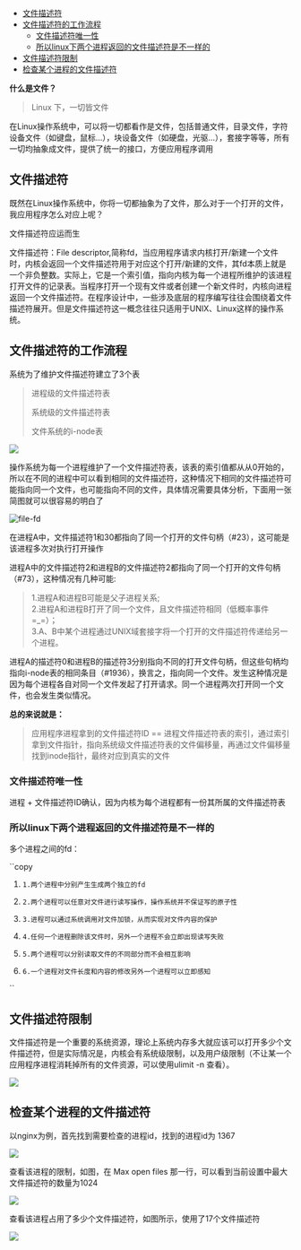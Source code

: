 *   [文件描述符](#文件描述符)
*   [文件描述符的工作流程](#文件描述符的工作流程)
    *   [文件描述符唯一性](#文件描述符唯一性)
    *   [所以linux下两个进程返回的文件描述符是不一样的](#所以linux下两个进程返回的文件描述符是不一样的)
*   [文件描述符限制](#文件描述符限制)
*   [检查某个进程的文件描述符](#检查某个进程的文件描述符)
    

**什么是文件？**

> Linux 下，一切皆文件

在Linux操作系统中，可以将一切都看作是文件，包括普通文件，目录文件，字符设备文件（如键盘，鼠标…），块设备文件（如硬盘，光驱…），套接字等等，所有一切均抽象成文件，提供了统一的接口，方便应用程序调用

文件描述符
-----

既然在Linux操作系统中，你将一切都抽象为了文件，那么对于一个打开的文件，我应用程序怎么对应上呢？

文件描述符应运而生

文件描述符：File descriptor,简称fd，当应用程序请求内核打开/新建一个文件时，内核会返回一个文件描述符用于对应这个打开/新建的文件，其fd本质上就是一个非负整数。实际上，它是一个索引值，指向内核为每一个进程所维护的该进程打开文件的记录表。当程序打开一个现有文件或者创建一个新文件时，内核向进程返回一个文件描述符。在程序设计中，一些涉及底层的程序编写往往会围绕着文件描述符展开。但是文件描述符这一概念往往只适用于UNIX、Linux这样的操作系统。

文件描述符的工作流程
----------

系统为了维护文件描述符建立了3个表

> 进程级的文件描述符表
> 
> 系统级的文件描述符表
> 
> 文件系统的i-node表

![](http://cdn.oyjy.top/artical/2021-05-30-23:32:43--783371522791024958)

操作系统为每一个进程维护了一个文件描述符表，该表的索引值都从从0开始的，所以在不同的进程中可以看到相同的文件描述符，这种情况下相同的文件描述符可能指向同一个文件，也可能指向不同的文件，具体情况需要具体分析，下面用一张简图就可以很容易的明白了

![file-fd](http://cdn.oyjy.top/artical/2021-05-30-23:32:44-6518673632820768126)

在进程A中，文件描述符1和30都指向了同一个打开的文件句柄（#23），这可能是该进程多次对执行打开操作

进程A中的文件描述符2和进程B的文件描述符2都指向了同一个打开的文件句柄（#73），这种情况有几种可能:

> 1.进程A和进程B可能是父子进程关系;  
> 2.进程A和进程B打开了同一个文件，且文件描述符相同（低概率事件=\_=）；  
> 3.A、B中某个进程通过UNIX域套接字将一个打开的文件描述符传递给另一个进程。

进程A的描述符0和进程B的描述符3分别指向不同的打开文件句柄，但这些句柄均指向i-node表的相同条目（#1936），换言之，指向同一个文件。发生这种情况是因为每个进程各自对同一个文件发起了打开请求。同一个进程两次打开同一个文件，也会发生类似情况。

**总的来说就是：**

> 应用程序进程拿到的文件描述符ID == 进程文件描述符表的索引，通过索引拿到文件指针，指向系统级文件描述符表的文件偏移量，再通过文件偏移量找到inode指针，最终对应到真实的文件

### 文件描述符唯一性

进程 + 文件描述符ID确认，因为内核为每个进程都有一份其所属的文件描述符表

### 所以linux下两个进程返回的文件描述符是不一样的

多个进程之间的fd：

``copy

1.  `1.两个进程中分别产生生成两个独立的fd`

3.  `2.两个进程可以任意对文件进行读写操作，操作系统并不保证写的原子性`

5.  `3.进程可以通过系统调用对文件加锁，从而实现对文件内容的保护`

7.  `4.任何一个进程删除该文件时，另外一个进程不会立即出现读写失败`

9.  `5.两个进程可以分别读取文件的不同部分而不会相互影响`

11.  `6.一个进程对文件长度和内容的修改另外一个进程可以立即感知`



``

文件描述符限制
-------

文件描述符是一个重要的系统资源，理论上系统内存多大就应该可以打开多少个文件描述符，但是实际情况是，内核会有系统级限制，以及用户级限制（不让某一个应用程序进程消耗掉所有的文件资源，可以使用ulimit -n 查看）。

![](http://cdn.oyjy.top/artical/2021-05-30-23:32:46--8840338539595367040)

检查某个进程的文件描述符
------------

以nginx为例，首先找到需要检查的进程id，找到的进程id为 1367

![](http://cdn.oyjy.top/artical/2021-05-30-23:32:46-4272195153566851406)

查看该进程的限制，如图，在 Max open files 那一行，可以看到当前设置中最大文件描述符的数量为1024

![](http://cdn.oyjy.top/artical/2021-05-30-23:32:49--6184194963492015671)

查看该进程占用了多少个文件描述符，如图所示，使用了17个文件描述符

![](http://cdn.oyjy.top/artical/2021-05-30-23:32:51-2350446780479474338)
